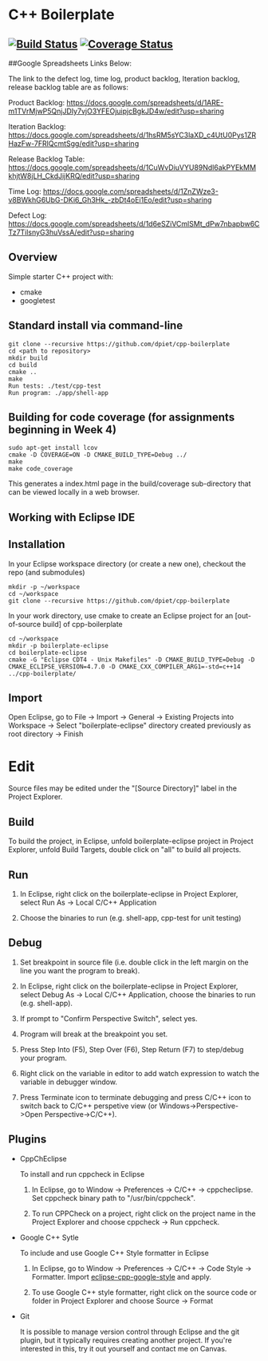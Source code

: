 # C++ Boilerplate
[![Build Status](https://travis-ci.org/dpiet/cpp-boilerplate.svg?branch=master)](https://travis-ci.org/dpiet/cpp-boilerplate)
[![Coverage Status](https://coveralls.io/repos/github/dpiet/cpp-boilerplate/badge.svg?branch=master)](https://coveralls.io/github/dpiet/cpp-boilerplate?branch=master)
---

##Google Spreadsheets Links Below:

The link to the defect log, time log, product backlog, Iteration backlog, release backlog table are as follows:

Product Backlog: https://docs.google.com/spreadsheets/d/1ARE-m1TVrMjwP5QnjJDIy7vjO3YFEOjuipjcBgkJD4w/edit?usp=sharing

Iteration Backlog: https://docs.google.com/spreadsheets/d/1hsRM5sYC3laXD_c4UtU0Pys1ZRHazFw-7FRlQcmtSgg/edit?usp=sharing

Release Backlog Table: https://docs.google.com/spreadsheets/d/1CuWvDiuVYU89Ndl6akPYEkMMkhjtW8jLH_CkdJijKRQ/edit?usp=sharing


Time Log: https://docs.google.com/spreadsheets/d/1ZnZWze3-v8BWkhG6UbG-DKi6_Gh3Hk_-zbDt4oEi1Eo/edit?usp=sharing

Defect Log: https://docs.google.com/spreadsheets/d/1d6eSZiVCmlSMt_dPw7nbapbw6CTz7TilsnyG3huVssA/edit?usp=sharing


## Overview

Simple starter C++ project with:

- cmake
- googletest

## Standard install via command-line
```
git clone --recursive https://github.com/dpiet/cpp-boilerplate
cd <path to repository>
mkdir build
cd build
cmake ..
make
Run tests: ./test/cpp-test
Run program: ./app/shell-app
```

## Building for code coverage (for assignments beginning in Week 4)
```
sudo apt-get install lcov
cmake -D COVERAGE=ON -D CMAKE_BUILD_TYPE=Debug ../
make
make code_coverage
```
This generates a index.html page in the build/coverage sub-directory that can be viewed locally in a web browser.

## Working with Eclipse IDE ##

## Installation

In your Eclipse workspace directory (or create a new one), checkout the repo (and submodules)
```
mkdir -p ~/workspace
cd ~/workspace
git clone --recursive https://github.com/dpiet/cpp-boilerplate
```

In your work directory, use cmake to create an Eclipse project for an [out-of-source build] of cpp-boilerplate

```
cd ~/workspace
mkdir -p boilerplate-eclipse
cd boilerplate-eclipse
cmake -G "Eclipse CDT4 - Unix Makefiles" -D CMAKE_BUILD_TYPE=Debug -D CMAKE_ECLIPSE_VERSION=4.7.0 -D CMAKE_CXX_COMPILER_ARG1=-std=c++14 ../cpp-boilerplate/
```

## Import

Open Eclipse, go to File -> Import -> General -> Existing Projects into Workspace -> 
Select "boilerplate-eclipse" directory created previously as root directory -> Finish

# Edit

Source files may be edited under the "[Source Directory]" label in the Project Explorer.


## Build

To build the project, in Eclipse, unfold boilerplate-eclipse project in Project Explorer,
unfold Build Targets, double click on "all" to build all projects.

## Run

1. In Eclipse, right click on the boilerplate-eclipse in Project Explorer,
select Run As -> Local C/C++ Application

2. Choose the binaries to run (e.g. shell-app, cpp-test for unit testing)


## Debug


1. Set breakpoint in source file (i.e. double click in the left margin on the line you want 
the program to break).

2. In Eclipse, right click on the boilerplate-eclipse in Project Explorer, select Debug As -> 
Local C/C++ Application, choose the binaries to run (e.g. shell-app).

3. If prompt to "Confirm Perspective Switch", select yes.

4. Program will break at the breakpoint you set.

5. Press Step Into (F5), Step Over (F6), Step Return (F7) to step/debug your program.

6. Right click on the variable in editor to add watch expression to watch the variable in 
debugger window.

7. Press Terminate icon to terminate debugging and press C/C++ icon to switch back to C/C++ 
perspetive view (or Windows->Perspective->Open Perspective->C/C++).


## Plugins

- CppChEclipse

    To install and run cppcheck in Eclipse

    1. In Eclipse, go to Window -> Preferences -> C/C++ -> cppcheclipse.
    Set cppcheck binary path to "/usr/bin/cppcheck".

    2. To run CPPCheck on a project, right click on the project name in the Project Explorer 
    and choose cppcheck -> Run cppcheck.


- Google C++ Sytle

    To include and use Google C++ Style formatter in Eclipse

    1. In Eclipse, go to Window -> Preferences -> C/C++ -> Code Style -> Formatter. 
    Import [eclipse-cpp-google-style][reference-id-for-eclipse-cpp-google-style] and apply.

    2. To use Google C++ style formatter, right click on the source code or folder in 
    Project Explorer and choose Source -> Format

[reference-id-for-eclipse-cpp-google-style]: https://raw.githubusercontent.com/google/styleguide/gh-pages/eclipse-cpp-google-style.xml

- Git

    It is possible to manage version control through Eclipse and the git plugin, but it typically requires creating another project. If you're interested in this, try it out yourself and contact me on Canvas.
